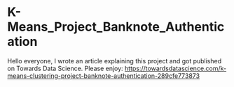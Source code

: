 # K-Means_Project_Banknote_Authentication
Hello everyone, I wrote an article explaining this project and got published on Towards Data Science. 
Please enjoy: https://towardsdatascience.com/k-means-clustering-project-banknote-authentication-289cfe773873
